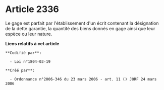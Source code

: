# Article 2336

Le gage est parfait par l'établissement d'un écrit contenant la désignation de la dette garantie, la quantité des biens
donnés en gage ainsi que leur espèce ou leur nature.

**Liens relatifs à cet article**

	**Codifié par**:

	  - Loi n°1804-03-19

	**Créé par**:

	  - Ordonnance n°2006-346 du 23 mars 2006 - art. 11 () JORF 24 mars 2006
